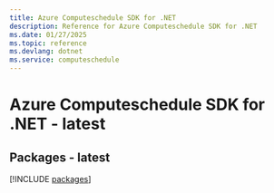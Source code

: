 ```yaml
---
title: Azure Computeschedule SDK for .NET
description: Reference for Azure Computeschedule SDK for .NET
ms.date: 01/27/2025
ms.topic: reference
ms.devlang: dotnet
ms.service: computeschedule
---
```

# Azure Computeschedule SDK for .NET - latest
## Packages - latest
[!INCLUDE [packages](computeschedule-index.md)]